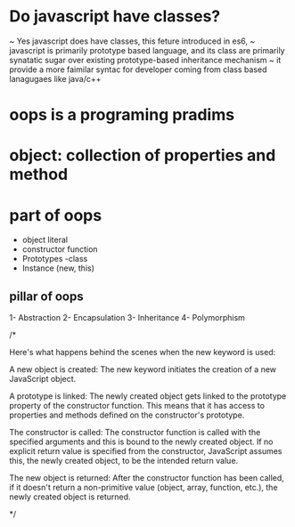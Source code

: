 # Do javascript have classes?
~ Yes javascript does have classes, this feture introduced in es6,
~ javascript is primarily prototype based language, and its class are primarily synatatic sugar over existing prototype-based inheritance mechanism 
~ it provide a more faimilar syntac for developer coming from class based lanagugaes like java/c++


# oops is a programing pradims 
# object:  collection of properties and method 

# part of oops
- object literal
- constructor function
- Prototypes
-class
- Instance (new, this)

## pillar of oops 
1- Abstraction
2- Encapsulation
3- Inheritance
4- Polymorphism


/*

Here's what happens behind the scenes when the new keyword is used:

A new object is created: The new keyword initiates the creation of a new JavaScript object.

A prototype is linked: The newly created object gets linked to the prototype property of the constructor function. This means that it has access to properties and methods defined on the constructor's prototype.

The constructor is called: The constructor function is called with the specified arguments and this is bound to the newly created object. If no explicit return value is specified from the constructor, JavaScript assumes this, the newly created object, to be the intended return value.

The new object is returned: After the constructor function has been called, if it doesn't return a non-primitive value (object, array, function, etc.), the newly created object is returned.

*/